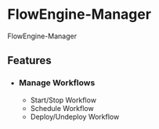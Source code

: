# FlowEngine-Manager
FlowEngine-Manager

## Features
* ### Manage Workflows
  * Start/Stop Workflow
  * Schedule Workflow
  * Deploy/Undeploy Workflow
